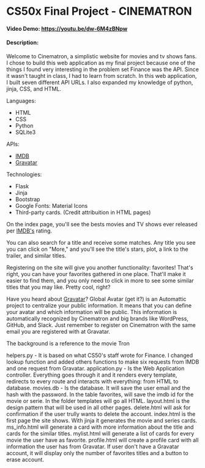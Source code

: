 # CS50x Final Project - CINEMATRON

#### Video Demo: <https://youtu.be/dw-6M4zBNpw>
#### Description:
Welcome to Cinematron, a simplistic website for movies and tv shows fans.
I chose to build this web application as my final project because one of the things I found very interesting in the problem set Finance was the API. Since it wasn't taught in class, I had to learn from scratch. In this web application, I built seven different API URLs. I also expanded my knowledge of python, jinja, CSS, and HTML.

Languages:
- HTML
- CSS
- Python
- SQLite3

APIs:
- [IMDB](https://imdb-api.com/api)
- [Gravatar](https://en.gravatar.com/site/implement)

Technologies:
- Flask
- Jinja
- Bootstrap
- Google Fonts: Material Icons
- Third-party cards. (Credit attribuition in HTML pages)

On the index page, you'll see the bests movies and TV shows ever released per [IMDB's](https://www.imdb.com/) rating.

You can also search for a title and receive some matches. Any title you see you can click on "More," and you'll see the title's stars, plot, a link to the trailer, and similar titles.

Registering on the site will give you another functionality: favorites! That's right, you can have your favorites gathered in one place. That'll make it easier to find them, and you only need to click in more to see some similar titles that you may like. Pretty cool, right?

Have you heard about [Gravatar](https://en.gravatar.com/)? Global Avatar (get it?) is an Automattic project to centralize your public information. It means that you can define your avatar and which information will be public. This information is automatically recognized by Cinematron and big brands like WordPress, GitHub, and Slack. Just remember to register on Cinematron with the same email you are registered with at Gravatar.

The background is a reference to the movie Tron

helpers.py - It is based on what CS50's staff wrote for Finance. I changed lookup function and added others functions to make six requests from IMDB and one request from Gravatar.
application.py - Is the Web Application controller. Everything goes through it and it renders every template, redirects to every route and interacts with everything: from HTML to database.
movies.db - Is the database. It will save the user email and the hash with the password. In the table favorites, will save the imdb id for the movie or serie.
In the folder templates will go all HTML. layout.html is the design pattern that will be used in all other pages.
delete.html will ask for confirmation if the user trully wants to delete the account.
index.html is the first page the site shows. With jinja it generates the movie and series cards.
ms_info.html will generate a card with more information about the title and cards for the similar titles.
mylist.html will generate a list of cards for every movie the user have as favorite.
profile.html will create a profile card with all information the user has from Gravatar. If user don't have a Gravatar account, it will display only the number of favorites titles and a button to erase account.